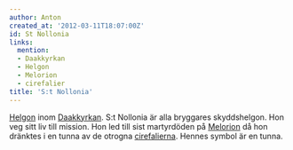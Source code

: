 ```yaml
---
author: Anton
created_at: '2012-03-11T18:07:00Z'
id: St Nollonia
links:
  mention:
  - Daakkyrkan
  - Helgon
  - Melorion
  - cirefalier
title: 'S:t Nollonia'
---
```


[Helgon] inom [Daakkyrkan]. S:t Nollonia är alla bryggares skyddshelgon. Hon veg sitt liv till
mission. Hon led till sist martyrdöden på [Melorion] då hon dränktes i en tunna av de otrogna
[cirefalierna]. Hennes symbol är en tunna.

  [Helgon]: Helgon
  [Daakkyrkan]: Daakkyrkan
  [Melorion]: Melorion
  [cirefalierna]: cirefalier
